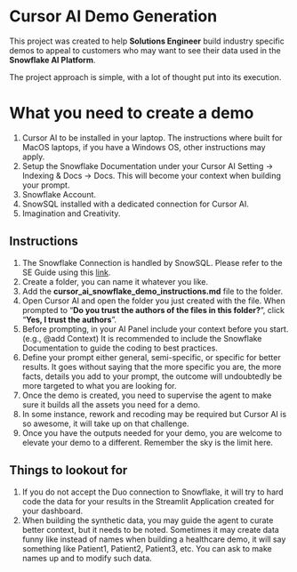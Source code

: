 # Cursor AI Demo Generation

This project was created to help **Solutions Engineer** build industry specific demos to appeal to customers who may want to see their data used in the **Snowflake AI Platform**.

The project approach is simple, with a lot of thought put into its execution. 

# What you need to create a demo

1. Cursor AI to be installed in your laptop. The instructions where built for MacOS laptops, if you have a Windows OS, other instructions may apply.
2. Setup the Snowflake Documentation under your Cursor AI Setting -> Indexing & Docs -> Docs. This will become your context when building your prompt.
3. Snowflake Account.
4. SnowSQL installed with a dedicated connection for Cursor AI.
5. Imagination and Creativity.

## Instructions

1. The Snowflake Connection is handled by SnowSQL. Please refer to the SE Guide using this [link]("https://docs.google.com/document/d/1cj5PHPq2Jk_Xrsoimr24lRNnJSg9vYEu2H6OkEaeY7A/edit?tab=t.0#heading=h.os1muddxeqny").
2. Create a folder, you can name it whatever you like. 
3. Add the **cursor_ai_snowflake_demo_instructions.md** file to the folder. 
4. Open Cursor AI and open the folder you just created with the file. When prompted to “**Do you trust the authors of the files in this folder?**”, click “**Yes, I trust the authors**”.
5. Before prompting, in your AI Panel include your context before you start. (e.g., @add Context) It is recommended to include the Snowflake Documentation to guide the coding to best practices. 
6. Define your prompt either general, semi-specific, or specific for better results. It goes without saying that the more specific you are, the more facts, details you add to your prompt, the outcome will undoubtedly be more targeted to what you are looking for. 
7. Once the demo is created, you need to supervise the agent to make sure it builds all the assets you need for a demo.
8. In some instance, rework and recoding may be required but Cursor AI is so awesome, it will take up on that challenge.
9. Once you have the outputs needed for your demo, you are welcome to elevate your demo to a different. Remember the sky is the limit here. 

## Things to lookout for

1. If you do not accept the Duo connection to Snowflake, it will try to hard code the data for your results in the Streamlit Application created for your dashboard. 
2. When building the synthetic data, you may guide the agent to curate better context, but it needs to be noted. Sometimes it may create data funny like instead of names when building a healthcare demo, it will say something like Patient1, Patient2, Patient3, etc. You can ask to make names up and to modify such data. 
